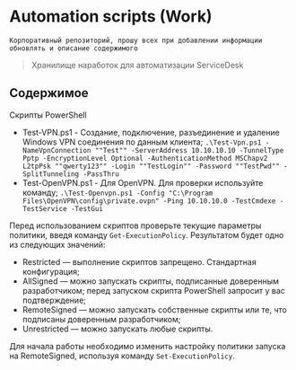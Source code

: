 # Automation scripts (Work)

`Корпоративный репозиторий, прошу всех при добавлении информации обновлять и описание содержимого`
> Хранилище наработок для автоматизации ServiceDesk

## Содержимое

Скрипты PowerShell

* Test-VPN.ps1 - Создание, подключение, разъединение и удаление Windows VPN соединения по данным клиента;
  `.\Test-Vpn.ps1 -NameVpnConnection ""Test"" -ServerAddress 10.10.10.10 -TunnelType Pptp -EncryptionLevel Optional -AuthenticationMethod MSChapv2 L2tpPsk ""qwerty123"" -Login ""TestLogin"" -Password ""TestPwd"" -SplitTunneling -PassThru`
* Test-OpenVPN.ps1 - Для OpenVPN. Для проверки используйте команду;
  `.\Test-Openvpn.ps1 -Config "C:\Program Files\OpenVPN\config\private.ovpn" -Ping 10.10.10.0 -TestCmdexe -TestService -TestGui`

Перед использованием скриптов проверьте текущие параметры политики, введя команду `Get-ExecutionPolicy`. Результатом будет одно из следующих значений:

* Restricted — выполнение скриптов запрещено. Стандартная конфигурация;
* AllSigned — можно запускать скрипты, подписанные доверенным разработчиком; перед запуском скрипта PowerShell запросит у вас подтверждение;
* RemoteSigned — можно запускать собственные скрипты или те, что подписаны доверенным разработчиком;
* Unrestricted — можно запускать любые скрипты.

Для начала работы необходимо изменить настройку политики запуска на RemoteSigned, используя команду `Set-ExecutionPolicy`.

